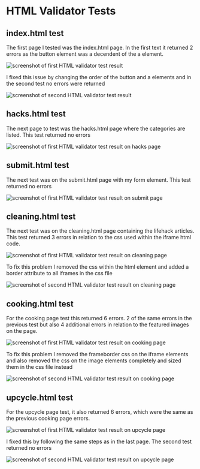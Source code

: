 # HTML Validator Tests

## index.html test

The first page I tested was the index.html page. In the first text it returned 2 errors as the button element was a decendent of the a element.

![screenshot of first HTML validator test result](../documentation/index-html-test.png)

I fixed this issue by changing the order of the button and a elements and in the second test no errors were returned

![screenshot of second HTML validator test result](../documentation/index-html-test-2.png)

## hacks.html test

The next page to test was the hacks.html page where the categories are listed. This test returned no errors

![screenshot of first HTML validator test result on hacks page](../documentation/hacks-html-test-1.png)

## submit.html test

The next test was on the submit.html page with my form element. This test returned no errors

![screenshot of first HTML validator test result on submit page](../documentation/submit-html-test-1.png)

## cleaning.html test

The next test was on the cleaning.html page containing the lifehack articles. This test returned 3 errors in relation to the css used within the iframe html code.

![screenshot of first HTML validator test result on cleaning page](../documentation/cleaning-html-test-1.png)

To fix this problem I removed the css within the html element and added a border attribute to all iframes in the css file

![screenshot of second HTML validator test result on cleaning page](../documentation/cleaning-html-test-2.png)

## cooking.html test

For the cooking page test this returned 6 errors. 2 of the same errors in the previous test but also 4 additional errors in relation to the featured images on the page. 

![screenshot of first HTML validator test result on cooking page](../documentation/cooking-html-test-1.png)

To fix this problem I removed the frameborder css on the iframe elements and also removed the css on the image elements completely and sized them in the css file instead

![screenshot of second HTML validator test result on cooking page](../documentation/cooking-html-test-2.png)

## upcycle.html test

For the upcycle page test, it also returned 6 errors, which were the same as the previous cooking page errors.

![screenshot of first HTML validator test result on upcycle page](../documentation/upcycle-html-test-1.png)

I fixed this by following the same steps as in the last page. The second test returned no errors

![screenshot of second HTML validator test result on upcycle page](../documentation/upcycle-html-test-2.png)
